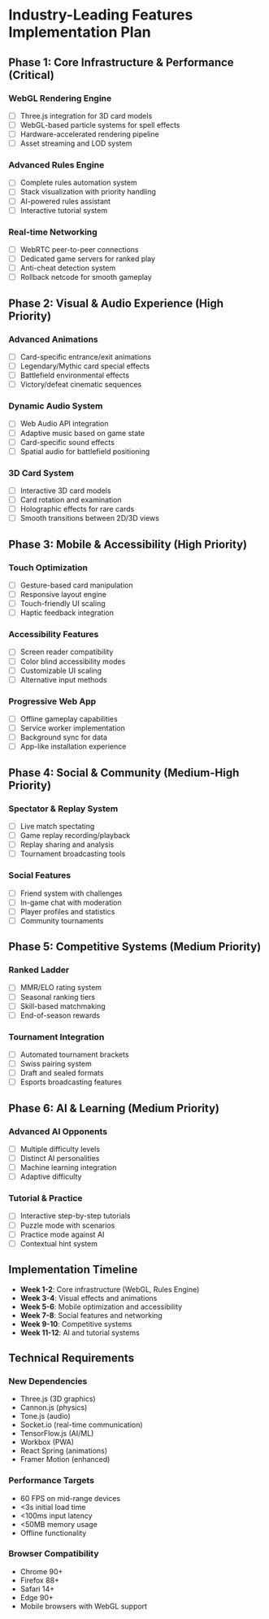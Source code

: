 # Industry-Leading Features Implementation Plan

## Phase 1: Core Infrastructure & Performance (Critical)
### WebGL Rendering Engine
- [ ] Three.js integration for 3D card models
- [ ] WebGL-based particle systems for spell effects
- [ ] Hardware-accelerated rendering pipeline
- [ ] Asset streaming and LOD system

### Advanced Rules Engine
- [ ] Complete rules automation system
- [ ] Stack visualization with priority handling
- [ ] AI-powered rules assistant
- [ ] Interactive tutorial system

### Real-time Networking
- [ ] WebRTC peer-to-peer connections
- [ ] Dedicated game servers for ranked play
- [ ] Anti-cheat detection system
- [ ] Rollback netcode for smooth gameplay

## Phase 2: Visual & Audio Experience (High Priority)
### Advanced Animations
- [ ] Card-specific entrance/exit animations
- [ ] Legendary/Mythic card special effects
- [ ] Battlefield environmental effects
- [ ] Victory/defeat cinematic sequences

### Dynamic Audio System
- [ ] Web Audio API integration
- [ ] Adaptive music based on game state
- [ ] Card-specific sound effects
- [ ] Spatial audio for battlefield positioning

### 3D Card System
- [ ] Interactive 3D card models
- [ ] Card rotation and examination
- [ ] Holographic effects for rare cards
- [ ] Smooth transitions between 2D/3D views

## Phase 3: Mobile & Accessibility (High Priority)
### Touch Optimization
- [ ] Gesture-based card manipulation
- [ ] Responsive layout engine
- [ ] Touch-friendly UI scaling
- [ ] Haptic feedback integration

### Accessibility Features
- [ ] Screen reader compatibility
- [ ] Color blind accessibility modes
- [ ] Customizable UI scaling
- [ ] Alternative input methods

### Progressive Web App
- [ ] Offline gameplay capabilities
- [ ] Service worker implementation
- [ ] Background sync for data
- [ ] App-like installation experience

## Phase 4: Social & Community (Medium-High Priority)
### Spectator & Replay System
- [ ] Live match spectating
- [ ] Game replay recording/playback
- [ ] Replay sharing and analysis
- [ ] Tournament broadcasting tools

### Social Features
- [ ] Friend system with challenges
- [ ] In-game chat with moderation
- [ ] Player profiles and statistics
- [ ] Community tournaments

## Phase 5: Competitive Systems (Medium Priority)
### Ranked Ladder
- [ ] MMR/ELO rating system
- [ ] Seasonal ranking tiers
- [ ] Skill-based matchmaking
- [ ] End-of-season rewards

### Tournament Integration
- [ ] Automated tournament brackets
- [ ] Swiss pairing system
- [ ] Draft and sealed formats
- [ ] Esports broadcasting features

## Phase 6: AI & Learning (Medium Priority)
### Advanced AI Opponents
- [ ] Multiple difficulty levels
- [ ] Distinct AI personalities
- [ ] Machine learning integration
- [ ] Adaptive difficulty

### Tutorial & Practice
- [ ] Interactive step-by-step tutorials
- [ ] Puzzle mode with scenarios
- [ ] Practice mode against AI
- [ ] Contextual hint system

## Implementation Timeline
- **Week 1-2**: Core infrastructure (WebGL, Rules Engine)
- **Week 3-4**: Visual effects and animations
- **Week 5-6**: Mobile optimization and accessibility
- **Week 7-8**: Social features and networking
- **Week 9-10**: Competitive systems
- **Week 11-12**: AI and tutorial systems

## Technical Requirements
### New Dependencies
- Three.js (3D graphics)
- Cannon.js (physics)
- Tone.js (audio)
- Socket.io (real-time communication)
- TensorFlow.js (AI/ML)
- Workbox (PWA)
- React Spring (animations)
- Framer Motion (enhanced)

### Performance Targets
- 60 FPS on mid-range devices
- <3s initial load time
- <100ms input latency
- <50MB memory usage
- Offline functionality

### Browser Compatibility
- Chrome 90+
- Firefox 88+
- Safari 14+
- Edge 90+
- Mobile browsers with WebGL support